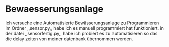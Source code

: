 # Bewaesserungsanlage
Ich versuche eine Automatisierte Bewässerungsanlage zu Programmieren
Im Ordner ,,sensor.py,, habe ich es manuell programmiert hat funktioniert.
in der datei ,,sensorfertig.py,, habe ich probiert es zu automatisieren so das die delay zeiten von meiner datenbank übernommen werden.
